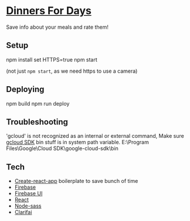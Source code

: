 # [Dinners For Days](https://dinnersfordays.com)

Save info about your meals and rate them!

## Setup

  npm install
  set HTTPS=true
  npm start

(not just `npm start`, as we need https to use a camera)

## Deploying

  npm build
  npm run deploy

## Troubleshooting

  'gcloud' is not recognized as an internal or external command,
  Make sure [gcloud SDK](https://cloud.google.com/sdk/downloads#interactive) bin stuff is in system path variable.
  E:\Program Files\Google\Cloud SDK\google-cloud-sdk\bin

## Tech

- [Create-react-app](https://github.com/facebookincubator/create-react-app) boilerplate to save bunch of time
- [Firebase](dwa)
- [Firebase UI](https://github.com/firebase/firebaseui-web)
- [React](dwa)
- [Node-sass](dwa)
- [Clarifai](dwa)
